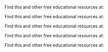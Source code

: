 Find this and other free educational resources at:

Find this and other free educational resources at:

Find this and other free educational resources at:

Find this and other free educational resources at:

Find this and other free educational resources at: